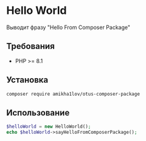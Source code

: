 # Hello World
Выводит фразу "Hello From Composer Package"
## Требования
- PHP >= 8.1
## Установка
```bash
composer require amikha1lov/otus-composer-package
```
## Использование
```php
$helloWorld = new HelloWorld();
echo $helloWorld->sayHelloFromComposerPackage();
```